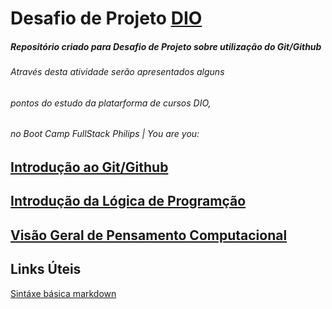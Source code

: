 #  Desafio de Projeto [DIO](https://dio.me/sign-up?ref=UDUPM116V1) 
##### Repositório criado para Desafio de Projeto sobre utilização do Git/Github

###### Através desta atividade serão apresentados alguns
###### pontos do estudo da platarforma de cursos DIO,  
###### no Boot Camp FullStack Philips | You are you:

## [Introdução ao Git/Github](https://github.com/Enilson1982/dio-desafio-github-primeiro-repositorio/blob/main/Introdu%C3%A7%C3%A3o%20ao%20Git%20e%20Github/Dicas%20Sobre%20o%20Git%20e%20Github.md)
## [Introdução da Lógica de Programção](https://github.com/Enilson1982/dio-desafio-github-primeiro-repositorio/blob/main/Introdu%C3%A7%C3%A3o%20a%20L%C3%B3gica%20de%20Programa%C3%A7%C3%A3o/'l%C3%B3gica%20de%20programa%C3%A7%C3%A3o'.md)
## [Visão Geral de Pensamento Computacional](https://github.com/Enilson1982/dio-desafio-github-primeiro-repositorio/blob/main/Vis%C3%A3o%20Geral%20de%20Pensamento%20Computacional/computacional.md)







## Links Úteis
[Sintáxe básica markdown](https://programming.vip/docs/markdown-basic-syntax.html)
